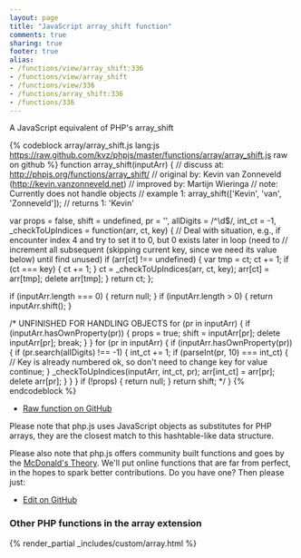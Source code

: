 ```yaml
---
layout: page
title: "JavaScript array_shift function"
comments: true
sharing: true
footer: true
alias:
- /functions/view/array_shift:336
- /functions/view/array_shift
- /functions/view/336
- /functions/array_shift:336
- /functions/336
---
```

<!-- Generated by Rakefile:build -->
A JavaScript equivalent of PHP's array_shift

{% codeblock array/array_shift.js lang:js https://raw.github.com/kvz/phpjs/master/functions/array/array_shift.js raw on github %}
function array_shift(inputArr) {
  //  discuss at: http://phpjs.org/functions/array_shift/
  // original by: Kevin van Zonneveld (http://kevin.vanzonneveld.net)
  // improved by: Martijn Wieringa
  //        note: Currently does not handle objects
  //   example 1: array_shift(['Kevin', 'van', 'Zonneveld']);
  //   returns 1: 'Kevin'

  var props = false,
    shift = undefined,
    pr = '',
    allDigits = /^\d$/,
    int_ct = -1,
    _checkToUpIndices = function(arr, ct, key) {
      // Deal with situation, e.g., if encounter index 4 and try to set it to 0, but 0 exists later in loop (need to
      // increment all subsequent (skipping current key, since we need its value below) until find unused)
      if (arr[ct] !== undefined) {
        var tmp = ct;
        ct += 1;
        if (ct === key) {
          ct += 1;
        }
        ct = _checkToUpIndices(arr, ct, key);
        arr[ct] = arr[tmp];
        delete arr[tmp];
      }
      return ct;
    };

  if (inputArr.length === 0) {
    return null;
  }
  if (inputArr.length > 0) {
    return inputArr.shift();
  }

  /*
  UNFINISHED FOR HANDLING OBJECTS
  for (pr in inputArr) {
    if (inputArr.hasOwnProperty(pr)) {
      props = true;
      shift = inputArr[pr];
      delete inputArr[pr];
      break;
    }
  }
  for (pr in inputArr) {
    if (inputArr.hasOwnProperty(pr)) {
      if (pr.search(allDigits) !== -1) {
        int_ct += 1;
        if (parseInt(pr, 10) === int_ct) { // Key is already numbered ok, so don't need to change key for value
          continue;
        }
        _checkToUpIndices(inputArr, int_ct, pr);
        arr[int_ct] = arr[pr];
        delete arr[pr];
      }
    }
  }
  if (!props) {
    return null;
  }
  return shift;
  */
}
{% endcodeblock %}

 - [Raw function on GitHub](https://github.com/kvz/phpjs/blob/master/functions/array/array_shift.js)

Please note that php.js uses JavaScript objects as substitutes for PHP arrays, they are 
the closest match to this hashtable-like data structure. 

Please also note that php.js offers community built functions and goes by the 
[McDonald's Theory](https://medium.com/what-i-learned-building/9216e1c9da7d). We'll put online 
functions that are far from perfect, in the hopes to spark better contributions. 
Do you have one? Then please just: 

 - [Edit on GitHub](https://github.com/kvz/phpjs/edit/master/functions/array/array_shift.js)


### Other PHP functions in the array extension
{% render_partial _includes/custom/array.html %}
